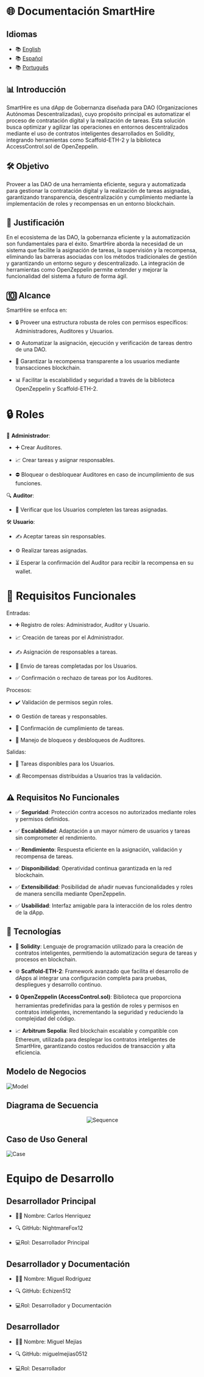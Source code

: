 # 🌐 Documentación SmartHire

## Idiomas

- 📚 [English](./README.md)
- 📚 [Español](./README.es.md)
- 📚 [Português](./README.pt.md)

## 📊 Introducción

SmartHire es una dApp de Gobernanza diseñada para DAO (Organizaciones Autónomas Descentralizadas), cuyo propósito principal es automatizar el proceso de contratación digital y la realización de tareas. Esta solución busca optimizar y agilizar las operaciones en entornos descentralizados mediante el uso de contratos inteligentes desarrollados en Solidity, integrando herramientas como Scaffold-ETH-2 y la biblioteca AccessControl.sol de OpenZeppelin.

## 🛠️ Objetivo

Proveer a las DAO de una herramienta eficiente, segura y automatizada para gestionar la contratación digital y la realización de tareas asignadas, garantizando transparencia, descentralización y cumplimiento mediante la implementación de roles y recompensas en un entorno blockchain.

## 🔄 Justificación

En el ecosistema de las DAO, la gobernanza eficiente y la automatización son fundamentales para el éxito. SmartHire aborda la necesidad de un sistema que facilite la asignación de tareas, la supervisión y la recompensa, eliminando las barreras asociadas con los métodos tradicionales de gestión y garantizando un entorno seguro y descentralizado. La integración de herramientas como OpenZeppelin permite extender y mejorar la funcionalidad del sistema a futuro de forma ágil.

## 🔟 Alcance

SmartHire se enfoca en:

- 🔒 Proveer una estructura robusta de roles con permisos específicos: Administradores, Auditores y Usuarios.

- ⚙️ Automatizar la asignación, ejecución y verificación de tareas dentro de una DAO.

- 📡 Garantizar la recompensa transparente a los usuarios mediante transacciones blockchain.

- 📊 Facilitar la escalabilidad y seguridad a través de la biblioteca OpenZeppelin y Scaffold-ETH-2.

# 🔒 Roles

🔨 **Administrador**:

- ➕ Crear Auditores.

- 📈 Crear tareas y asignar responsables.

- ⛔ Bloquear o desbloquear Auditores en caso de incumplimiento de sus funciones.

🔍 **Auditor**:

- 🔎 Verificar que los Usuarios completen las tareas asignadas.

🛠️ **Usuario**:

- ✍️ Aceptar tareas sin responsables.

- ⚙️ Realizar tareas asignadas.

- ⏳ Esperar la confirmación del Auditor para recibir la recompensa en su wallet.

# 🔮 Requisitos Funcionales

Entradas:

- ➕ Registro de roles: Administrador, Auditor y Usuario.

- 📈 Creación de tareas por el Administrador.

- ✍️ Asignación de responsables a tareas.

- 📄 Envío de tareas completadas por los Usuarios.

- ✅ Confirmación o rechazo de tareas por los Auditores.

Procesos:

- ✔️ Validación de permisos según roles.

- ⚙️ Gestión de tareas y responsables.

- 📄 Confirmación de cumplimiento de tareas.

- 📡 Manejo de bloqueos y desbloqueos de Auditores.

Salidas:

- 📄 Tareas disponibles para los Usuarios.

- 💰 Recompensas distribuidas a Usuarios tras la validación.

## ⚠️ Requisitos No Funcionales

- ✅ **Seguridad**: Protección contra accesos no autorizados mediante roles y permisos definidos.

- ✅ **Escalabilidad**: Adaptación a un mayor número de usuarios y tareas sin comprometer el rendimiento.

- ✅ **Rendimiento**: Respuesta eficiente en la asignación, validación y recompensa de tareas.

- ✅ **Disponibilidad**: Operatividad continua garantizada en la red blockchain.

- ✅ **Extensibilidad**: Posibilidad de añadir nuevas funcionalidades y roles de manera sencilla mediante OpenZeppelin.

- ✅ **Usabilidad**: Interfaz amigable para la interacción de los roles dentro de la dApp.

## 🚀 Tecnologías

- 🔢 **Solidity**: Lenguaje de programación utilizado para la creación de contratos inteligentes, permitiendo la automatización segura de tareas y procesos en blockchain.

- 🌐 **Scaffold-ETH-2**: Framework avanzado que facilita el desarrollo de dApps al integrar una configuración completa para pruebas, despliegues y desarrollo continuo.

- 🔒 **OpenZeppelin (AccessControl.sol)**: Biblioteca que proporciona herramientas predefinidas para la gestión de roles y permisos en contratos inteligentes, incrementando la seguridad y reduciendo la complejidad del código.

- 📈 **Arbitrum Sepolia**: Red blockchain escalable y compatible con Ethereum, utilizada para desplegar los contratos inteligentes de SmartHire, garantizando costos reducidos de transacción y alta eficiencia.

## Modelo de Negocios

![Model](https://i.ibb.co/g3zVKRZ/model.png)

## Diagrama de Secuencia

<p align="center">
  <img src="https://i.ibb.co/N1dqRXs/sequence.png" alt="Sequence"/>
</p>

## Caso de Uso General

![Case](https://i.ibb.co/RQ7jVZY/case.png)

# Equipo de Desarrollo

## Desarrollador Principal 

- 🧑🏻 Nombre: Carlos Henríquez 

- 🔍 GitHub: NightmareFox12 

- 💻Rol: Desarrollador Principal 

## Desarrollador y Documentación

- 🧑🏻 Nombre: Miguel Rodríguez 

- 🔍 GitHub: Echizen512 

- 💻Rol: Desarrollador y Documentación 

## Desarrollador

- 🧑🏻 Nombre: Miguel Mejías 

- 🔍 GitHub: miguelmejias0512

- 💻Rol: Desarrollador